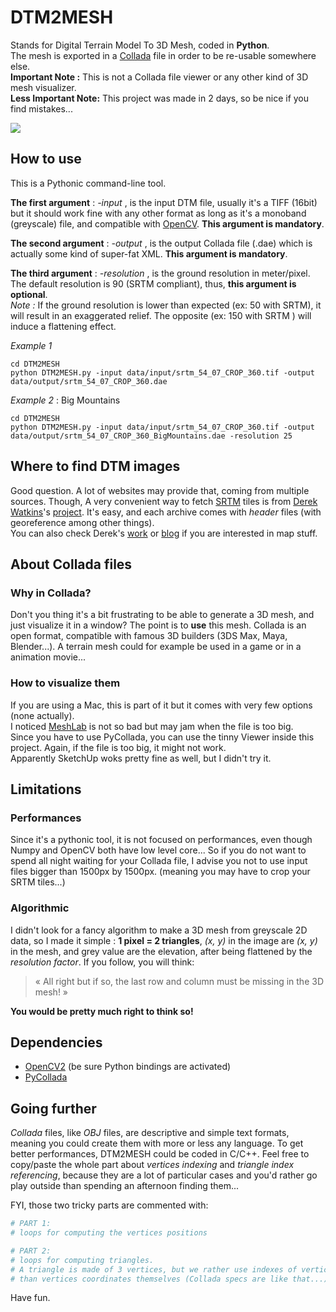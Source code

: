 # DTM2MESH
Stands for Digital Terrain Model To 3D Mesh, coded in **Python**.  
The mesh is exported in a [Collada](https://de.wikipedia.org/wiki/Collada_(Speicherformat)) file in order to be re-usable somewhere else.  
**Important Note :** This is not a Collada file viewer or any other kind of 3D mesh visualizer.  
**Less Important Note:** This project was made in 2 days, so be nice if you find mistakes...

![](https://raw.githubusercontent.com/jonathanlurie/DTM2MESH/master/doc/scheme.jpg)

## How to use

This is a Pythonic command-line tool.  

**The first argument** : *-input* , is the input DTM file, usually it's a TIFF (16bit) but it should work fine with any other format as long as it's a monoband (greyscale) file, and compatible with [OpenCV](https://github.com/Itseez/opencv). **This argument is mandatory**.  

**The second argument** : *-output* , is the output Collada file (.dae) which is actually some kind of super-fat XML. **This argument is mandatory**.  

**The third argument** : *-resolution* , is the ground resolution in meter/pixel. The default resolution is 90 (SRTM compliant), thus, **this argument is optional**.   
*Note :* If the ground resolution is lower than expected (ex: 50 with SRTM), it will result in an exaggerated relief. The opposite (ex: 150 with SRTM ) will induce a flattening effect.

*Example 1*

```shell
cd DTM2MESH
python DTM2MESH.py -input data/input/srtm_54_07_CROP_360.tif -output data/output/srtm_54_07_CROP_360.dae
```

*Example 2* : Big Mountains

```shell
cd DTM2MESH
python DTM2MESH.py -input data/input/srtm_54_07_CROP_360.tif -output data/output/srtm_54_07_CROP_360_BigMountains.dae -resolution 25
```

## Where to find DTM images

Good question. A lot of websites may provide that, coming from multiple sources. Though, A very convenient way to fetch [SRTM](https://en.wikipedia.org/wiki/Shuttle_Radar_Topography_Mission) tiles is from [Derek Watkins](https://twitter.com/dwtkns)'s [project](http://dwtkns.com/srtm). It's easy, and each archive comes with *header* files (with georeference among other things).  
You can also check Derek's [work](http://dwtkns.com/portfolio/) or [blog](http://blog.dwtkns.com/) if you are interested in map stuff.


## About Collada files

### Why in Collada?
Don't you thing it's a bit frustrating to be able to generate a 3D mesh, and just visualize it in a window? The point is to **use** this mesh. Collada is an open format, compatible with famous 3D builders (3DS Max, Maya, Blender...). A terrain mesh could for example be used in a game or in a animation movie...

### How to visualize them
If you are using a Mac, this is part of it but it comes with very few options (none actually).  
I noticed [MeshLab](http://meshlab.sourceforge.net/) is not so bad but may jam when the file is too big.  
Since you have to use PyCollada, you can use the tinny Viewer inside this project. Again, if the file is too big, it might not work.  
Apparently SketchUp woks pretty fine as well, but I didn't try it.


## Limitations

### Performances
Since it's a pythonic tool, it is not focused on performances, even though Numpy and OpenCV both have low level core... So if you do not want to spend all night waiting for your Collada file, I advise you not to use input files bigger than 1500px by 1500px. (meaning you may have to crop your SRTM tiles...) 

### Algorithmic
I didn't look for a fancy algorithm to make a 3D mesh from greyscale 2D data, so I made it simple : **1 pixel =  2 triangles**, *(x, y)* in the image are *(x, y)* in the mesh, and grey value are the elevation, after being flattened by the *resolution factor*. If you follow, you will think: 

> « All right but if so, the last row and column must be missing in the 3D mesh! »  

**You would be pretty much right to think so!**



## Dependencies

- [OpenCV2](https://github.com/Itseez/opencv) (be sure Python bindings are activated)
- [PyCollada](https://github.com/pycollada/pycollada)


## Going further
*Collada* files, like *OBJ* files, are descriptive and simple text formats, meaning you could create them with more or less any language. To get better performances, DTM2MESH could be coded in C/C++.  Feel free to copy/paste the whole part about *vertices indexing* and *triangle index referencing*, because they are a lot of particular cases and you'd rather go play outside than spending an afternoon finding them...  

FYI, those two tricky parts are commented with:

```python
# PART 1:
# loops for computing the vertices positions
```

```python
# PART 2:
# loops for computing triangles.
# A triangle is made of 3 vertices, but we rather use indexes of vertices
# than vertices coordinates themselves (Collada specs are like that...)
```

Have fun.

